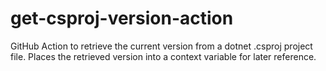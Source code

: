 # get-csproj-version-action

GitHub Action to retrieve the current version from a dotnet .csproj project file.
Places the retrieved version into a context variable for later reference.
